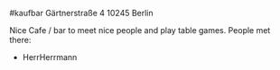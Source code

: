 ﻿#kaufbar
Gärtnerstraße 4
10245 Berlin

Nice Cafe / bar to meet nice people and play table games.
People met there:  
- HerrHerrmann
